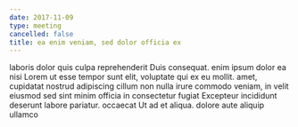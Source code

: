 ```yaml
---
date: 2017-11-09
type: meeting
cancelled: false
title: ea enim veniam, sed dolor officia ex
---
```

laboris dolor quis culpa reprehenderit Duis consequat. enim ipsum dolor ea nisi Lorem ut esse tempor sunt elit, voluptate qui ex eu mollit. amet, cupidatat nostrud adipiscing cillum non nulla irure commodo veniam, in velit eiusmod sed sint minim officia in consectetur fugiat Excepteur incididunt deserunt labore pariatur. occaecat Ut ad et aliqua. dolore aute aliquip ullamco